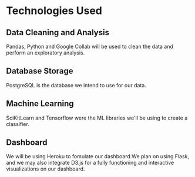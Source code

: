 # Technologies Used

## Data Cleaning and Analysis
Pandas, Python and Google Collab will be used to clean the data and perform an exploratory analysis.

## Database Storage
PostgreSQL is the database we intend to use for our data.

## Machine Learning
SciKitLearn and Tensorflow were the ML libraries we'll be using to create a classifier.

## Dashboard
We will be using Heroku to fomulate our dashboard.We plan on using Flask, and we may also integrate D3.js for a fully functioning and interactive visualizations on our dashboard.
